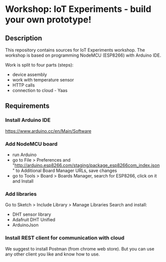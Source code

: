 # Workshop:  IoT Experiments - build your own prototype!

## Description
This repository contains sources for IoT Experiments workshop.
The workshop is based on programming NodeMCU (ESP8266) with Arduino IDE.

Work is split to four parts (steps):
- device assembly
- work with temperature sensor
- HTTP calls
- connection to cloud - Yaas


## Requirements

### Install Arduino IDE
https://www.arduino.cc/en/Main/Software

### Add NodeMCU board

- run Arduino
- go to File > Preferences and "http://arduino.esp8266.com/staging/package_esp8266com_index.json" to Additional Board Manager URLs, save changes
- go to Tools > Board > Boards Manager, search for ESP8266, click on it and Install

### Add libraries

Go to Sketch > Include Library > Manage Libraries
Search and install:
 - DHT sensor library
 - Adafruit DHT Unified
 - ArduinoJson


### Install REST client for communication with cloud
We suggest to install Postman (from chrome web store). But you can use any other client you like and know how to use.
